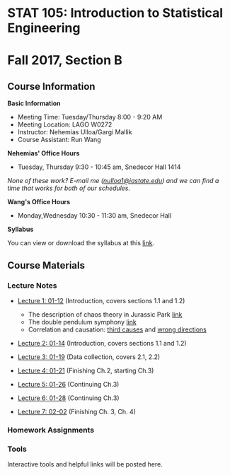 # STAT 105: Introduction to Statistical Engineering 

# Fall 2017, Section B

## Course Information

**Basic Information**

-  Meeting Time: Tuesday/Thursday 8:00 - 9:20 AM
-  Meeting Location: LAGO W0272
-  Instructor: Nehemias Ulloa/Gargi Mallik
-  Course Assistant: Run Wang

**Nehemias' Office Hours**

-  Tuesday, Thursday 9:30 - 10:45 am, Snedecor Hall 1414


*None of these work? E-mail me (nulloa1@iastate.edu) and we can find a time that works for both of our schedules.*

**Wang's Office Hours**

-  Monday,Wednesday 10:30 - 11:30 am, Snedecor Hall

**Syllabus**

You can view or download the syllabus at this [link](stat105/Syllabus_105_F17.pdf).


## Course Materials



### Lecture Notes

-  [Lecture 1: 01-12](./stat105/lectures/lecture1/lecture1.html) (Introduction, covers sections 1.1 and 1.2)
   -  The description of chaos theory in Jurassic Park [link](https://www.youtube.com/watch?v=5cVLUPwrSmU)
   -  The double pendulum symphony [link](https://www.youtube.com/watch?v=MtJLhb9yaPc)
   -  Correlation and causation: [third causes](https://en.wikipedia.org/wiki/Third-cause_fallacy) and [wrong directions](https://en.wikipedia.org/wiki/Wrong_direction)

-  [Lecture 2: 01-14](./stat105/lectures/lecture2/lecture2.html) (Introduction, covers sections 1.1 and 1.2)

-  [Lecture 3: 01-19](./stat105/lectures/lecture3/lecture3.html) (Data collection, covers 2.1, 2.2)

-  [Lecture 4: 01-21](./stat105/lectures/lecture4/lecture4.html) (Finishing Ch.2, starting Ch.3)

-  [Lecture 5: 01-26](./stat105/lectures/lecture5/lecture5.html) (Continuing Ch.3)

-  [Lecture 6: 01-28](./stat105/lectures/lecture6/lecture6.html) (Continuing Ch.3)

-  [Lecture 7: 02-02](./stat105/lectures/lecture7/lecture7.html) (Finishing Ch. 3, Ch. 4)


### Homework Assignments


### Tools

   Interactive tools and helpful links will be posted here.
